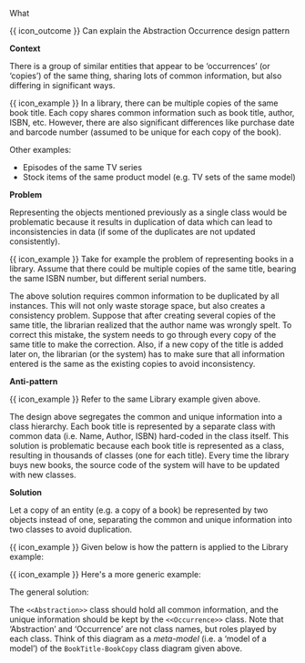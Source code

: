 <span id="title">What</span>

<span id="prereqs"></span>

<span id="outcomes">{{ icon_outcome }} Can explain the Abstraction Occurrence design pattern</span>

<div id="body">

**Context**

There is a group of similar entities that appear to be ‘occurrences’ (or ‘copies’) of the same thing, sharing lots of common information, but also differing in significant ways.

<box>

{{ icon_example }} In a library, there can be multiple copies of the same book title. Each copy shares common information such as book title, author, ISBN, etc. However, there are also significant differences like purchase date and barcode number (assumed to be unique for each copy of the book).

Other examples:

* Episodes of the same TV series
* Stock items of the same product model (e.g. TV sets of the same model)

</box>

**Problem**

Representing the objects mentioned previously as a single class would be problematic because it results in duplication of data which can lead to inconsistencies in data (if some of the duplicates are not updated consistently).

<box>

{{ icon_example }} Take for example the problem of representing books in a library. Assume that there could be multiple copies of the same title, bearing the same ISBN number, but different serial numbers.

<pic src="{{baseUrl}}/designPatterns/abstractionOccurrence/what/images/book.png" height="200" />
<p/>

The above solution requires common information to be duplicated by all instances. This will not only waste storage space, but also creates a consistency problem. Suppose that after creating several copies of the same title, the librarian realized that the author name was wrongly spelt. To correct this mistake, the system needs to go through every copy of the same title to make the correction. Also, if a new copy of the title is added later on, the librarian (or the system) has to make sure that all information entered is the same as the existing copies to avoid inconsistency.

</box>

**Anti-pattern**



<box>

{{ icon_example }} Refer to the same Library example given above.

<pic src="{{baseUrl}}/designPatterns/abstractionOccurrence/what/images/bookFriends.png" height="240" />
<p/>

The design above segregates the common and unique information into a class hierarchy. Each book title is represented by a separate class with common data (i.e. Name, Author, ISBN) hard-coded in the class itself. This solution is problematic because each book title is represented as a class, resulting in thousands of classes (one for each title). Every time the library buys new books, the source code of the system will have to be updated with new classes.

</box>

**Solution**

Let a copy of an entity (e.g. a copy of a book) be represented by two objects instead of one, separating the common and unique information into two classes to avoid duplication.

<box>

{{ icon_example }} Given below is how the pattern is applied to the Library example:

<pic src="{{baseUrl}}/designPatterns/abstractionOccurrence/what/images/bookTitleBookCopy.png" height="260" />
<p/>

{{ icon_example }} Here's a more generic example:

<pic src="{{baseUrl}}/designPatterns/abstractionOccurrence/what/images/beforeAfter.png" height="370" />
<p/>

</box>

The general solution:

<pic src="{{baseUrl}}/designPatterns/abstractionOccurrence/what/images/abstractionOccurrence.png" height="40" />
<p/>

The `<<Abstraction>>` class should hold all common information, and the unique information should be kept by the `<<Occurrence>>` class. Note that ‘Abstraction’ and ‘Occurrence’ are not class names, but roles played by each class. Think of this diagram as a _meta-model_ (i.e. a ‘model of a model’) of the `BookTitle-BookCopy` class diagram given above.

</div>

<div id="extras">
<include src="exercisesPanel.md" boilerplate/>
</div>
